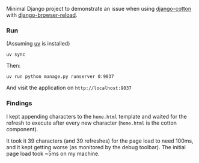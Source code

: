 
Minimal Django project to demonstrate an issue when using [django-cotton](https://github.com/wrabit/django-cotton)
with [django-browser-reload](https://github.com/adamchainz/django-browser-reload/).

### Run

(Assuming [uv](https://github.com/astral-sh/uv) is installed)

`uv sync`

Then:

`uv run python manage.py runserver 0:9037`

And visit the application on `http://localhost:9037`

### Findings

I kept appending characters to the `home.html` template and waited for the refresh to
execute after every new character (`home.html` is the cotton component).

It took it 39 characters (and 39 refreshes) for the page load to need 100ms, and it kept getting worse (as monitored by the debug toolbar).
The initial page load took ~5ms on my machine.
